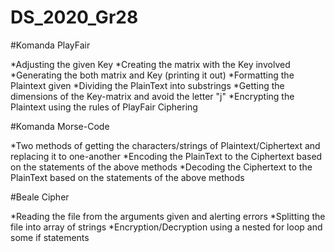 # DS_2020_Gr28

#Komanda PlayFair

*Adjusting the given Key 
*Creating the matrix with the Key involved
*Generating the both matrix and Key (printing it out)
*Formatting the Plaintext given
*Dividing the PlainText into substrings
*Getting the dimensions of the Key-matrix and avoid the letter "j"
*Encrypting the Plaintext using the rules of PlayFair Ciphering 

#Komanda Morse-Code

*Two methods of getting the characters/strings of Plaintext/Ciphertext and replacing it to one-another
*Encoding the PlainText to the Ciphertext based on the statements of the above methods 
*Decoding the Ciphertext to the PlainText based on the statements of the above methods

#Beale Cipher

*Reading the file from the arguments given and alerting errors
*Splitting the file into array of strings
*Encryption/Decryption using a nested for loop and some if statements  

